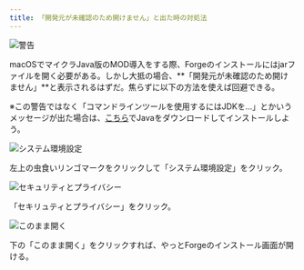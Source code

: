 ```yaml
---
title: 「開発元が未確認のため開けません」と出た時の対処法
---
```


![警告](https://cdn-ak.f.st-hatena.com/images/fotolife/s/sasigume/20210208/20210208093110.png)

macOSでマイクラJava版のMOD導入をする際、Forgeのインストールにはjarファイルを開く必要がある。しかし大抵の場合、**「開発元が未確認のため開けません」**と表示されるはずだ。焦らずに以下の方法を使えば回避できる。

※この警告ではなく「コマンドラインツールを使用するにはJDKを…」とかいうメッセージが出た場合は、[こちら](https://www.java.com/ja/download/mac_download.jsp)でJavaをダウンロードしてインストールしよう。

![システム環境設定](https://cdn-ak.f.st-hatena.com/images/fotolife/s/sasigume/20210208/20210208093118.png)

左上の虫食いリンゴマークをクリックして「システム環境設定」をクリック。

![セキュリティとプライバシー](https://cdn-ak.f.st-hatena.com/images/fotolife/s/sasigume/20210208/20210208093122.png)

「セキリュティとプライバシー」をクリック。

![このまま開く](https://cdn-ak.f.st-hatena.com/images/fotolife/s/sasigume/20210208/20210208093126.png)

下の「このまま開く」をクリックすれば、やっとForgeのインストール画面が開ける。
